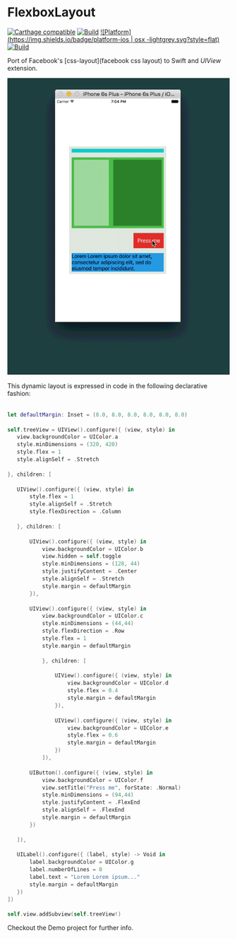 # FlexboxLayout
[![Carthage compatible](https://img.shields.io/badge/Carthage-compatible-4BC51D.svg?style=flat)](https://github.com/Carthage/Carthage)
[![Build](https://img.shields.io/badge/build-passing-green.svg?style=flat)](#)
[![Platform](https://img.shields.io/badge/platform-ios | osx -lightgrey.svg?style=flat)](#)
[![Build](https://img.shields.io/badge/license-MIT-blue.svg?style=flat)](https://opensource.org/licenses/MIT)

Port of Facebook's [css-layout](facebook css layout) to Swift and *UIView* extension.


![GitHub Logo](doc/animation.gif)

This dynamic layout is expressed in code in the following declarative fashion:


```swift
     
let defaultMargin: Inset = (8.0, 8.0, 8.0, 8.0, 8.0, 8.0)

self.treeView = UIView().configure({ (view, style) in
   view.backgroundColor = UIColor.a
   style.minDimensions = (320, 420)
   style.flex = 1
   style.alignSelf = .Stretch
   
}, children: [
   
   UIView().configure({ (view, style) in
       style.flex = 1
       style.alignSelf = .Stretch
       style.flexDirection = .Column

   }, children: [
   
       UIView().configure({ (view, style) in
           view.backgroundColor = UIColor.b
           view.hidden = self.toggle
           style.minDimensions = (128, 44)
           style.justifyContent = .Center
           style.alignSelf = .Stretch
           style.margin = defaultMargin
       }),
       
       UIView().configure({ (view, style) in
           view.backgroundColor = UIColor.c
           style.minDimensions = (44,44)
           style.flexDirection = .Row
           style.flex = 1
           style.margin = defaultMargin

           }, children: [
               
               UIView().configure({ (view, style) in
                   view.backgroundColor = UIColor.d
                   style.flex = 0.4
                   style.margin = defaultMargin
               }),
               
               UIView().configure({ (view, style) in
                   view.backgroundColor = UIColor.e
                   style.flex = 0.6
                   style.margin = defaultMargin
               })
           ]),
       
       UIButton().configure({ (view, style) in
           view.backgroundColor = UIColor.f
           view.setTitle("Press me", forState: .Normal)
           style.minDimensions = (94,44)
           style.justifyContent = .FlexEnd
           style.alignSelf = .FlexEnd
           style.margin = defaultMargin
       })
       
   ]),
   
   UILabel().configure({ (label, style) -> Void in
       label.backgroundColor = UIColor.g
       label.numberOfLines = 0
       label.text = "Lorem Lorem ipsum..."
       style.margin = defaultMargin
   })
])

self.view.addSubview(self.treeView!)


```

Checkout the Demo project for further info.

